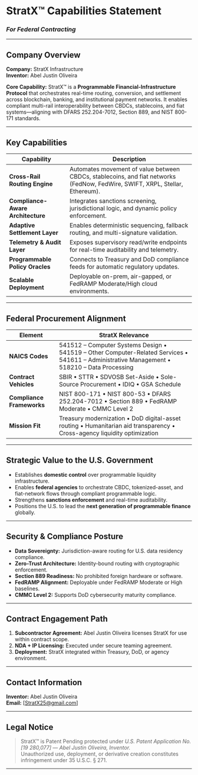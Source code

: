 # **StratX™ Capabilities Statement**
### *For Federal Contracting*

---

## **Company Overview**
**Company:** StratX Infrastructure  
**Inventor:** Abel Justin Oliveira  
 

**Core Capability:** StratX™ is a **Programmable Financial-Infrastructure Protocol** that orchestrates real-time routing, conversion, and settlement across blockchain, banking, and institutional payment networks. It enables compliant multi-rail interoperability between CBDCs, stablecoins, and fiat systems—aligning with DFARS 252.204-7012, Section 889, and NIST 800-171 standards.

---

## **Key Capabilities**

| Capability | Description |
|-------------|--------------|
| **Cross-Rail Routing Engine** | Automates movement of value between CBDCs, stablecoins, and fiat networks (FedNow, FedWire, SWIFT, XRPL, Stellar, Ethereum). |
| **Compliance-Aware Architecture** | Integrates sanctions screening, jurisdictional logic, and dynamic policy enforcement. |
| **Adaptive Settlement Layer** | Enables deterministic sequencing, fallback routing, and multi-signature validation. |
| **Telemetry & Audit Layer** | Exposes supervisory read/write endpoints for real-time auditability and telemetry. |
| **Programmable Policy Oracles** | Connects to Treasury and DoD compliance feeds for automatic regulatory updates. |
| **Scalable Deployment** | Deployable on-prem, air-gapped, or FedRAMP Moderate/High cloud environments. |

---

## **Federal Procurement Alignment**

| Element | StratX Relevance |
|----------|------------------|
| **NAICS Codes** | 541512 – Computer Systems Design • 541519 – Other Computer-Related Services • 541611 – Administrative Management • 518210 – Data Processing |
| **Contract Vehicles** | SBIR • STTR • SDVOSB Set-Aside • Sole-Source Procurement • IDIQ • GSA Schedule |
| **Compliance Frameworks** | NIST 800-171 • NIST 800-53 • DFARS 252.204-7012 • Section 889 • FedRAMP Moderate • CMMC Level 2 |
| **Mission Fit** | Treasury modernization • DoD digital-asset routing • Humanitarian aid transparency • Cross-agency liquidity optimization |

---

## **Strategic Value to the U.S. Government**
- Establishes **domestic control** over programmable liquidity infrastructure.  
- Enables **federal agencies** to orchestrate CBDC, tokenized-asset, and fiat-network flows through compliant programmable logic.  
- Strengthens **sanctions enforcement** and real-time auditability.  
- Positions the U.S. to lead the **next generation of programmable finance** globally.  

---

## **Security & Compliance Posture**
- **Data Sovereignty:** Jurisdiction-aware routing for U.S. data residency compliance.  
- **Zero-Trust Architecture:** Identity-bound routing with cryptographic enforcement.  
- **Section 889 Readiness:** No prohibited foreign hardware or software.  
- **FedRAMP Alignment:** Deployable under FedRAMP Moderate or High baselines.  
- **CMMC Level 2:** Supports DoD cybersecurity maturity compliance.  

---

## **Contract Engagement Path**
1. **Subcontractor Agreement:** Abel Justin Oliveira licenses StratX for use within contract scope.  
2. **NDA + IP Licensing:** Executed under secure teaming agreement.  
3. **Deployment:** StratX integrated within Treasury, DoD, or agency environment.  

---

## **Contact Information**
**Inventor:** Abel Justin Oliveira  
**Email:** [StratX25@gmail.com]  


---

## **Legal Notice**
> StratX™ is Patent Pending protected under *U.S. Patent Application No. [19 280,077]* — *Abel Justin Oliveira, Inventor.*  
> Unauthorized use, deployment, or derivative creation constitutes infringement under 35 U.S.C. § 271.  

---
